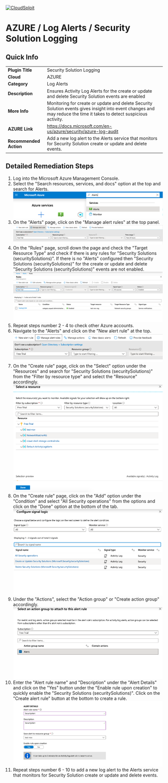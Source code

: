 [![CloudSploit](https://cloudsploit.com/img/logo-new-big-text-100.png "CloudSploit")](https://cloudsploit.com)

# AZURE / Log Alerts / Security Solution Logging

## Quick Info

| | |
|-|-|
| **Plugin Title** | Security Solution Logging |
| **Cloud** | AZURE |
| **Category** | Log Alerts |
| **Description** | Ensures Activity Log Alerts for the create or update and delete Security Solution events are enabled |
| **More Info** | Monitoring for create or update and delete Security Solution events gives insight into event changes and may reduce the time it takes to detect suspicious activity. |
| **AZURE Link** | https://docs.microsoft.com/en-us/azure/security/azure-log-audit |
| **Recommended Action** | Add a new log alert to the Alerts service that monitors for Security Solution create or update and delete events. |

## Detailed Remediation Steps
1. Log into the Microsoft Azure Management Console.
2. Select the "Search resources, services, and docs" option at the top and search for Alerts. </br> <img src="/resources/azure/logalerts/security-solution-logging/step2.png"/>
3. On the "Alerts" page, click on the "Manage alert rules" at the top panel.</br> <img src="/resources/azure/logalerts/security-solution-logging/step3.png"/>
4. On the "Rules" page, scroll down the page and check the "Target Resource Type" and check if there is any rules for "Security Solutions (securitySolutions)". If there is no "Alerts" configured then "Security Solutions (securitySolutions)" for the create or update and delete "Security Solutions (securitySolutions)" events are not enabled.</br> <img src="/resources/azure/logalerts/security-solution-logging/step4.png"/>
5. Repeat steps number 2 - 4 to check other Azure accounts.</br>
6. Navigate to the "Alerts" and click on the "New alert rule" at the top.</br> <img src="/resources/azure/logalerts/security-solution-logging/step6.png"/>
7. On the "Create rule" page, click on the "Select" option under the "Resources" and search for "Security Solutions (securitySolutions)" from the "Filter by resource type" and select the "Resource" accordingly.</br> <img src="/resources/azure/logalerts/security-solution-logging/step7.png"/>
8. On the "Create rule" page, click on the "Add" option under the "Condition" and select "All Security operations" from the options and click on the "Done" option at the bottom of the tab.</br> <img src="/resources/azure/logalerts/security-solution-logging/step8.png"/>
9. Under the "Actions", select the "Action group" or "Create action group" accordingly.</br> <img src="/resources/azure/logalerts/security-solution-logging/step9.png"/>
10. Enter the "Alert rule name" and "Description" under the "Alert Details" and click on the "Yes" button under the "Enable rule upon creation" to quickly enable the "Security Solutions (securitySolutions)". Click on the "Create alert rule" button at the bottom to create a rule.</br> <img src="/resources/azure/logalerts/security-solution-logging/step10.png"/>
11. Repeat steps number 6 - 10 to add  a new log alert to the Alerts service that monitors for Security Solution create or update and delete events.</br>
